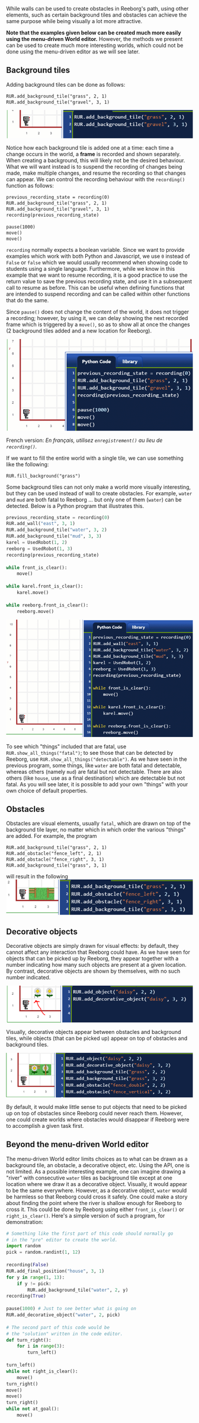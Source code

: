 While walls can be used to create obstacles in Reeborg's path, using
other elements, such as certain background tiles and obstacles can achieve
the same purpose while being visually a lot more attractive.

**Note that the examples given below can be created much more easily using the menu-driven World editor.**
However, the methods we present can be used to create much more interesting worlds, which could not be done using the menu-driven editor as we will see later.

## Background tiles

Adding background tiles can be done as follows:

```
RUR.add_background_tile("grass", 2, 1)
RUR.add_background_tile("gravel", 3, 1)
```


![background1][background1]

[background1]: ../../src/images/background1.gif

Notice how each background tile is added one at a time: each time a change occurs in the world, a **frame** is recorded and shown separately. When creating a background, this will likely not be the desired behaviour. What we will want instead is to suspend the recording of changes being made, make multiple changes, and resume the recording so that changes can appear. We can control the recording behaviour with the `recording()` function as follows:

```
previous_recording_state = recording(0)
RUR.add_background_tile("grass", 2, 1)
RUR.add_background_tile("gravel", 3, 1)
recording(previous_recording_state)

pause(1000)
move()
move()
```

`recording` normally expects a boolean variable. Since we want to provide examples which work with both Python and Javascript, we use `0` instead of `False` or `false` which we would usually recommend when showing code to students using a single language. Furthermore, while we know in this example that we want to resume recording, it is a good practice to use the return value to save the previous recording state, and use it in a subsequent call to resume as before.  This can be useful when defining functions that are intended to suspend recording and can be called within other functions that do the same.

Since `pause()` does not change the content of the world, it does not trigger a recording; however, by using it, we can delay showing the next recorded frame which is triggered by a `move()`, so as to show all at once the changes (2 background tiles added and a new location for Reeborg).

![background2][background2]

[background2]: ../../src/images/background2.gif

French version: _En français, utilisez `enregistrement()` au lieu de `recording()`._

If we want to fill the entire world with a single tile, we can use something like the following:

```
RUR.fill_background("grass")
```

Some background tiles can not only make a world more visually interesting, but they can be used instead of wall to create obstacles. For example, `water` and `mud` are both fatal to Reeborg ... but only one of them (`water`) can be detected. Below is a Python program that illustrates this.

```python
previous_recording_state = recording(0)
RUR.add_wall("east", 3, 1)
RUR.add_background_tile("water", 3, 2)
RUR.add_background_tile("mud", 3, 3)
karel = UsedRobot(1, 2)
reeborg = UsedRobot(1, 3)
recording(previous_recording_state)

while front_is_clear():
    move()

while karel.front_is_clear():
    karel.move()

while reeborg.front_is_clear():
    reeborg.move()
```

![background3][background3]

[background3]: ../../src/images/background3.gif

To see which "things" included that are fatal, use `RUR.show_all_things("fatal")`; to see those that can be detected by Reeborg, use `RUR.show_all_things("detectable")`. As we have seen in the previous program, some things, like `water` are both fatal and detectable, whereas others (namely `mud`) are fatal but not detectable. There are also others (like `house`, use as a final destination) which are detectable but not fatal. As you will see later, it is possible to add your own "things" with your own choice of default properties.

## Obstacles

Obstacles are visual elements, usually `fatal`, which are drawn on top of the background tile layer, no matter which in which order the various "things" are added.  For example, the program

```
RUR.add_background_tile("grass", 2, 1)
RUR.add_obstacle("fence_left", 2, 1)
RUR.add_obstacle("fence_right", 3, 1)
RUR.add_background_tile("grass", 3, 1)
```
will result in the following
![background4][background4]

[background4]: ../../src/images/background4.png

## Decorative objects

Decorative objects are simply drawn for visual effects: by default, they cannot affect any interaction that Reeborg could have. As we have seen for objects that can be picked up by Reeborg, they appear together with a number indicating how many such objects are present at a given location. By contrast, decorative objects are shown by themselves, with no such number indicated.

![background5][background5]

[background5]: ../../src/images/background5.png

Visually, decorative objects appear between obstacles and background tiles,
while objects (that can be picked up) appear on top of obstacles and background tiles.

![background6][background6]

[background6]: ../../src/images/background6.png

By default, it would make little sense to put objects that need to be picked up on top of obstacles since Reeborg could never reach them. However, one could create worlds where obstacles would disappear if Reeborg were to accomplish a given task first.

## Beyond the menu-driven World editor

The menu-driven World editor limits choices as to what can be drawn as a background tile, an obstacle, a decorative object, etc. Using the API, one is not limited. As a possible interesting example, one can imagine drawing a "river" with consecutive `water` tiles as background tile except at one location where we draw it as a decorative object. Visually, it would appear to be the same everywhere. However, as a decorative object, `water` would be harmless so that Reeborg could cross it safely. One could make a story about finding the point where the river is shallow enough for Reeborg to cross it. This could be done by Reeborg using either `front_is_clear()` or `right_is_clear()`.
Here's a simple version of such a program, for demonstration:

```python
# Something like the first part of this code should normally go
# in the "pre" editor to create the world.
import random
pick = random.randint(1, 12)

recording(False)
RUR.add_final_position("house", 3, 1)
for y in range(1, 13):
    if y != pick:
        RUR.add_background_tile("water", 2, y)
recording(True)

pause(1000) # Just to see better what is going on
RUR.add_decorative_object("water", 2, pick)

# The second part of this code would be
# the "solution" written in the code editor.
def turn_right():
    for i in range(3):
        turn_left()

turn_left()
while not right_is_clear():
    move()
turn_right()
move()
move()
turn_right()
while not at_goal():
    move()
```

